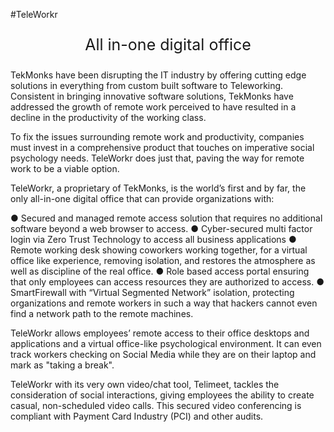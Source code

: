 #TeleWorkr
<p style="font-size:25px; text-align:center">All in-one digital office</p>

TekMonks have been disrupting the IT industry by offering cutting edge solutions in everything from custom built software to Teleworking. Consistent in bringing innovative software solutions, TekMonks have addressed the growth of remote work perceived to have resulted in a decline in the productivity of the working class.

To fix the issues surrounding remote work and productivity, companies must invest in a comprehensive product that touches on imperative social psychology needs. TeleWorkr does just that, paving the way for remote work to be a viable option. 

TeleWorkr, a proprietary of TekMonks, is the world’s first and by far, the only all-in-one digital office that can provide organizations with:

● Secured and managed remote access solution that requires no additional software beyond a web browser to access.
●  Cyber-secured multi factor login via Zero Trust Technology to access all business applications
●  Remote working desk showing coworkers working together, for a virtual office like experience, removing isolation, and restores the atmosphere as well as discipline of the real office.
●  Role based access portal ensuring that only employees can access resources they are authorized to access.
●  SmartFirewall with “Virtual Segmented Network” isolation, protecting organizations and remote workers in such a way that hackers cannot even find a network path to the remote machines. 

TeleWorkr allows employees’ remote access to their office desktops and applications and a virtual office-like psychological environment. It can even track workers checking on Social Media while they are on their laptop and mark as "taking a break". 

TeleWorkr with its very own video/chat tool, Telimeet, tackles the consideration of social interactions, giving employees the ability to create casual, non-scheduled video calls.  This secured video conferencing is compliant with Payment Card Industry (PCI) and other audits. 
